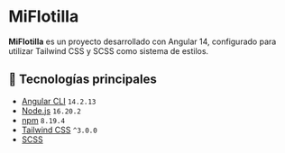 # MiFlotilla

**MiFlotilla** es un proyecto desarrollado con Angular 14, configurado para utilizar Tailwind CSS y SCSS como sistema de estilos.

## 🚀 Tecnologías principales

- [Angular CLI](https://angular.io/cli) `14.2.13`
- [Node.js](https://nodejs.org/) `16.20.2`
- [npm](https://www.npmjs.com/) `8.19.4`
- [Tailwind CSS](https://tailwindcss.com/) `^3.0.0` 
- [SCSS](https://sass-lang.com/) 


